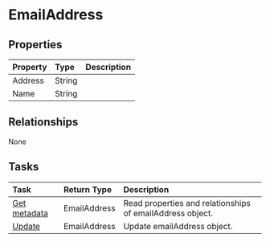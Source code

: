 # EmailAddress



## Properties
| Property	   | Type	|Description|
|:---------------|:--------|:----------|
|Address|String||
|Name|String||

## Relationships
None


## Tasks

| Task		   | Return Type	|Description|
|:---------------|:--------|:----------|
|[Get metadata](../api/emailaddress_get.md) | EmailAddress |Read properties and relationships of emailAddress object.|
|[Update](../api/emailaddress_update.md) | EmailAddress	|Update emailAddress object. |

